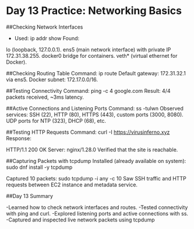# Day 13 Practice: Networking Basics

##Checking Network Interfaces
- Used:
  ip addr show
Found:

lo (loopback, 127.0.0.1).
ens5 (main network interface) with private IP 172.31.38.255.
docker0 bridge for containers.
veth* (virtual ethernet for Docker).

##Checking Routing Table
Command:
ip route
Default gateway: 172.31.32.1 via ens5.
Docker subnet: 172.17.0.0/16.

##Testing Connectivity
Command:
ping -c 4 google.com
Result: 4/4 packets received, ~3ms latency.

##Active Connections and Listening Ports
Command:
ss -tulwn
Observed services:
SSH (22), HTTP (80), HTTPS (443), custom ports (3000, 8080).
UDP ports for NTP (323), DHCP (68), etc.

##Testing HTTP Requests
Command:
curl -I https://virusinferno.xyz
Response:

HTTP/1.1 200 OK
Server: nginx/1.28.0
Verified that the site is reachable.

##Capturing Packets with tcpdump
Installed (already available on system):
sudo dnf install -y tcpdump

Captured 10 packets:
sudo tcpdump -i any -c 10
Saw SSH traffic and HTTP requests between EC2 instance and metadata service.

##Day 13 Summary

-Learned how to check network interfaces and routes.
-Tested connectivity with ping and curl.
-Explored listening ports and active connections with ss.
-Captured and inspected live network packets using tcpdump
